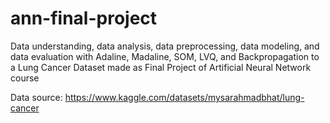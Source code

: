 # ann-final-project
Data understanding, data analysis, data preprocessing, data modeling, and data evaluation with Adaline, Madaline, SOM, LVQ, and Backpropagation to a Lung Cancer Dataset made as Final Project of Artificial Neural Network course

Data source: https://www.kaggle.com/datasets/mysarahmadbhat/lung-cancer

